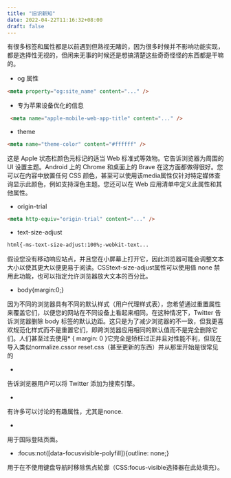 ```yaml
---
title: "旧识新知"
date: 2022-04-22T11:16:32+08:00
draft: false
---
```


<!-- 前端总有一些知识是你不知道的。

也许框架帮你处理好了这些事情，但知道这些东西是无关乎框架的，是长久的。 -->

有很多标签和属性都是以前遇到但熟视无睹的，因为很多时候并不影响功能实现，都是选择性无视的，但闲来无事的时候还是想搞清楚这些奇奇怪怪的东西都是干嘛的。

* og 属性

```html
<meta property="og:site_name" content="..." />
```

* 专为苹果设备优化的信息
```html
 <meta name="apple-mobile-web-app-title" content="..." />
```

* theme
```html
<meta name="theme-color" content="#ffffff" />
```

这是 Apple 状态栏颜色元标记的适当 Web 标准式等效物。它告诉浏览器为周围的 UI 设置主题。Android 上的 Chrome 和桌面上的 Brave 在这方面都做得很好。您可以在内容中放置任何 CSS 颜色，甚至可以使用该media属性仅针对特定媒体查询显示此颜色，例如支持深色主题。您还可以在 Web 应用清单中定义此属性和其他属性。

* origin-trial
```html
<meta http-equiv="origin-trial" content="..." />
```
 
* text-size-adjust
```html
html{-ms-text-size-adjust:100%;-webkit-text...
```
 

假设您没有移动响应站点，并且您在小屏幕上打开它，因此浏览器可能会调整文本大小以使其更大以便更易于阅读。CSStext-size-adjust属性可以使用值 none 禁用此功能，也可以指定允许浏览器放大文本的百分比。

* body{margin:0;}

因为不同的浏览器具有不同的默认样式（用户代理样式表），您希望通过重置属性来覆盖它们，以便您的网站在不同设备上看起来相同。在这种情况下，Twitter 告诉浏览器删除 body 标签的默认边距。这只是为了减少浏览器的不一致，但我更喜欢规范化样式而不是重置它们，即跨浏览器应用相同的默认值而不是完全删除它们。人们甚至过去使用* { margin: 0 }它完全是矫枉过正并且对性能不利，但现在导入类似normalize.cssor reset.css（甚至更新的东西）并从那里开始是很常见的

* <link rel="search" type="application/opensearchdescription+xml" href="/opensearch.xml" title="Twitter">

告诉浏览器用户可以将 Twitter 添加为搜索引擎。

* <link rel="preload" as="script" crossorigin="anonymous" href="https://abs.twimg.com/responsive-web/client-web/polyfills.cad508b5.js" nonce="MGUyZTIyN2ItMDM1ZC00MzE5LWE2YmMtYTU5NTg2MDU0OTM1" />

有许多可以讨论的有趣属性，尤其是nonce.

* <link rel="alternate" hreflang="x-default" href="https://twitter.com/" />

用于国际登陆页面。

* :focus:not([data-focusvisible-polyfill]){outline: none;}

用于在不使用键盘导航时移除焦点轮廓（CSS:focus-visible选择器在此处填充）。